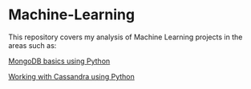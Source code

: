 # Machine-Learning

This repository covers my analysis of Machine Learning projects in the areas such as:

[MongoDB basics using Python](http://nbviewer.jupyter.org/github/sinju-pau/Machine-Learning-Miscellaneous-Tasks/blob/master/MongoDBinPython.ipynb)

[Working with Cassandra using Python](http://nbviewer.jupyter.org/github/sinju-pau/Machine-Learning-Miscellaneous-Tasks/blob/master/MongoDBinPython.ipynb)
